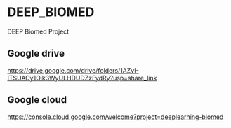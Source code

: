 # DEEP_BIOMED
DEEP Biomed Project


## Google drive 
https://drive.google.com/drive/folders/1AZvI-ITSUACy1Oik3WyULHDUDZzFydRy?usp=share_link 

## Google cloud 
https://console.cloud.google.com/welcome?project=deeplearning-biomed
